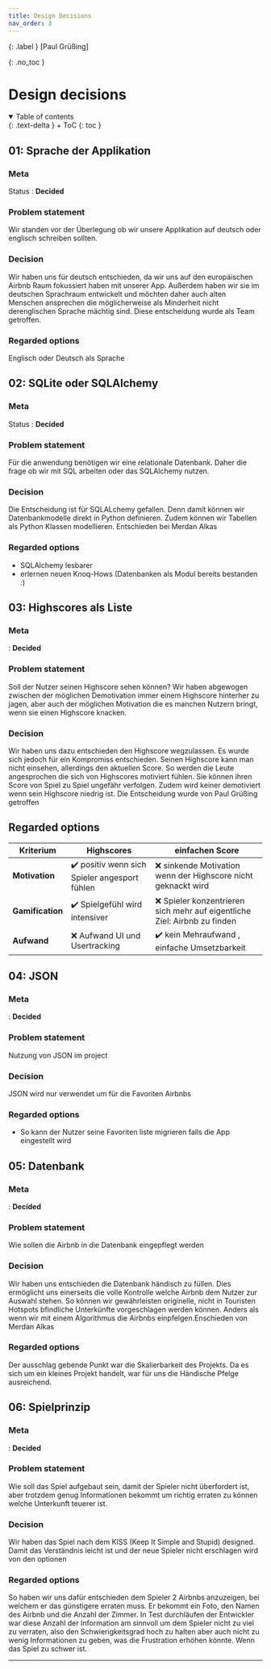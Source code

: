 ```yaml
---
title: Design Decisions
nav_order: 3
---
```


{: .label }
[Paul Grüßing]

{: .no_toc }
# Design decisions

<details open markdown="block">
{: .text-delta }
<summary>Table of contents</summary>
+ ToC
{: toc }
</details>

## 01: Sprache der Applikation

### Meta
Status
:  **Decided**

### Problem statement
Wir standen vor der Überlegung ob wir unsere Applikation auf deutsch oder englisch schreiben sollten.

### Decision
Wir haben uns für deutsch entschieden, da wir uns auf den europäischen Airbnb Raum fokussiert haben mit unserer App. Außerdem haben wir sie im deutschen Sprachraum entwickelt und möchten daher auch alten Menschen ansprechen die möglicherweise als Minderheit nicht derenglischen Sprache mächtig sind. Diese entscheidung wurde als Team getroffen.


### Regarded options
Englisch oder Deutsch als Sprache 


## 02:  SQLite oder SQLAlchemy 

### Meta

Status
: **Decided**

### Problem statement
Für die anwendung benötigen wir eine relationale Datenbank. Daher die frage ob wir  mit SQL arbeiten oder das SQLAlchemy nutzen.


### Decision
Die Entscheidung ist für SQLALchemy gefallen. Denn damit können wir Datenbankmodelle direkt in Python definieren. Zudem können wir Tabellen als Python Klassen modellieren. Entschieden bei Merdan Alkas
### Regarded options
+ SQLAlchemy lesbarer
+ erlernen neuen Knoq-Hows (Datenbanken als Modul bereits bestanden :)


## 03: Highscores als Liste

### Meta

: **Decided**

### Problem statement
Soll der Nutzer seinen Highscore sehen können?
Wir haben abgewogen zwischen der möglichen Demotivation immer einem Highscore hinterher zu jagen, aber auch der möglichen Motivation die es manchen Nutzern bringt, wenn sie einen Highscore knacken.

### Decision
Wir haben uns dazu entschieden den Highscore wegzulassen. Es wurde sich jedoch für ein Kompromiss entschieden. Seinen Highscore kann man nicht einsehen, allerdings den aktuellen Score. So werden die Leute angesprochen die sich von Highscores motiviert fühlen. Sie können ihren Score von Spiel zu Spiel ungefähr verfolgen. Zudem wird keiner demotiviert wenn sein Highscore niedrig ist. Die Entscheidung wurde von Paul Grüßing getroffen
## Regarded options

| Kriterium | Highscores | einfachen Score |
| --- | --- | --- |
| **Motivation** | ✔️ positiv wenn sich Spieler angesport fühlen | ❌ sinkende Motivation wenn der Highscore nicht geknackt wird |
| **Gamification** | ✔️ Spielgefühl wird intensiver | ❌ Spieler konzentrieren sich mehr auf eigentliche Ziel: Airbnb zu finden 
| **Aufwand** | ❌ Aufwand UI und Usertracking | ✔️ kein Mehraufwand , einfache Umsetzbarkeit |



## 04: JSON 

### Meta

: **Decided**

### Problem statement
Nutzung von JSON im project

### Decision
JSON wird nur verwendet um für die Favoriten Airbnbs 
### Regarded options
+ So kann der Nutzer seine Favoriten liste migrieren falls die App eingestellt wird

## 05: Datenbank 

### Meta

: **Decided**

### Problem statement
Wie sollen die Airbnb in die Datenbank eingepflegt werden

### Decision
Wir haben uns entschieden die Datenbank händisch zu füllen. Dies ermöglicht uns einerseits die volle Kontrolle welche Airbnb dem Nutzer zur Auswahl stehen. So können wir gewährleisten originelle, nicht in Touristen Hotspots bfindliche Unterkünfte vorgeschlagen werden können. Anders als wenn wir mit einem Algorithmus die Airbnbs einpfelgen.Enschieden von Merdan Alkas
### Regarded options
Der ausschlag gebende Punkt war die Skalierbarkeit des Projekts. Da es sich um ein kleines Projekt handelt, war für uns die Händische Pfelge ausreichend. 

## 06: Spielprinzip

### Meta

: **Decided**

### Problem statement
Wie soll das Spiel aufgebaut sein, damit der Spieler nicht überfordert ist, aber trotzdem genug Informationen bekommt um richtig erraten zu können welche Unterkunft teuerer ist.

### Decision
Wir haben das Spiel nach dem KISS (Keep It Simple and Stupid) designed. Damit das Verständnis leicht ist und der neue Spieler nicht erschlagen wird von den optionen
### Regarded options
So haben wir uns dafür entschieden dem Spieler 2 Airbnbs anzuzeigen, bei welchem er das günstigere erraten muss. Er bekommt ein Foto, den Namen des Airbnb und die Anzahl der Zimmer. 
In Test durchläufen der Entwickler war diese Anzahl der Information am sinnvoll um dem Spieler nicht zu viel zu verraten, also den Schwierigkeitsgrad hoch zu halten aber auch nicht zu wenig Informationen zu geben, was die Frustration erhöhen könnte. Wenn das Spiel zu schwer ist.

---
